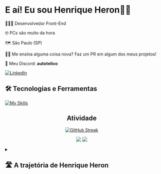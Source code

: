 # E aí! Eu sou Henrique Heron👋🏻

🧑🏻‍💻 Desenvolvedor Front-End

🤓 PCs são muito da hora

🗺️ São Paulo (SP)

🙏🏻 Me ensina alguma coisa nova? Faz um PR em algum dos meus projetos!

📨 Meu Discord: **autotelico**

[![LinkedIn](https://img.shields.io/badge/LinkedIn-0077B5?style=for-the-badge&logo=linkedin&logoColor=white)](https://www.linkedin.com/in/henrique-heron/)

## **🛠️ Tecnologias e Ferramentas**

[![My Skills](https://skillicons.dev/icons?i=sass,bootstrap,html,css,js,ts,git,jest,netlify,vscode,linux)](https://skillicons.dev)

<div align="center">
  
## **Atividade**
  
</div>

<div align="center">
  
[![GitHub Streak](https://streak-stats.demolab.com?user=autotelico&locale=pt_BR)](https://git.io/streak-stats)

![](http://github-profile-summary-cards.vercel.app/api/cards/stats?username=autotelico&theme=default) ![](http://github-profile-summary-cards.vercel.app/api/cards/most-commit-language?username=autotelico&theme=default)

</div>

<details>
<summary><h2>🛣️ A trajetória de Henrique Heron<h2></summary>
<br>
  Todo mundo já viveu aquele momento de "e se": e se eu tentasse fazer algo diferente? E se eu tiver deixando a oportunidade passar? E se eu me der bem?<br><br>
  Foi assim que eu entrei no desenvolvimento web. Depois de 4 tentativas frustradas, eu resolvi tentar uma 5ª vez. E deu certo. Sempre gostei de ajudar os outros com computadores nos 3 empregos que eu já tive na vida, e todo mundo comentava <strong>sempre</strong> a mesma coisa: <em>Ah, você tem mó cara de quem gosta de PC! Por que você não faz informática?</em><br><br>
  Falei: quer saber? Cês tão certos - eu gosto mesmo! E larguei minha formação de Gestor de Políticas Públicas na USP pra me dedicar ao que eu sempre gostei DEMAAAIS de fazer: brincar com navegadores! Eu passo toda e qualquer brechinha de tempo do meu dia lendo sobre código ou escrevendo código. No momento em que eu tô escrevendo isso aqui, tô com 50 abas abertas no celular; destas, 41 são sobre código. Eu virei o meme do "passava 80% do meu tempo..."<br><br>
  Eu só quero saber o máximo possível sobre como mexer nas coisas. Meu prazer com a web é exatamente esse. Não se trata de grana nem fama, é vontade de fazer coisas. No capricho! 👌🏻<br><br>
  Se você vir algo nos meus projetos e quiser fazer PR pra me mostrar no que dá pra ficar melhor, fique à vontade! Comente o que quiser.
</details>

<!--
**autotelico/autotelico** is a ✨ _special_ ✨ repository because its `README.md` (this file) appears on your GitHub profile.

Here are some ideas to get you started:

- 🔭 I’m currently working on ...
- 🌱 I’m currently learning ...
- 👯 I’m looking to collaborate on ...
- 🤔 I’m looking for help with ...
- 💬 Ask me about ...
- 📫 How to reach me: ...
- 😄 Pronouns: ...
- ⚡ Fun fact: ...
-->

